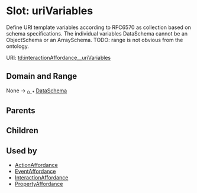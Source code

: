 
# Slot: uriVariables

Define URI template variables according to RFC6570 as collection based on schema specifications. The individual variables DataSchema cannot be an ObjectSchema or an ArraySchema. TODO: range is not obvious from the ontology.

URI: [td:interactionAffordance__uriVariables](https://www.w3.org/2019/wot/td#interactionAffordance__uriVariables)


## Domain and Range

None &#8594;  <sub>0..\*</sub> [DataSchema](DataSchema.md)

## Parents


## Children


## Used by

 * [ActionAffordance](ActionAffordance.md)
 * [EventAffordance](EventAffordance.md)
 * [InteractionAffordance](InteractionAffordance.md)
 * [PropertyAffordance](PropertyAffordance.md)

